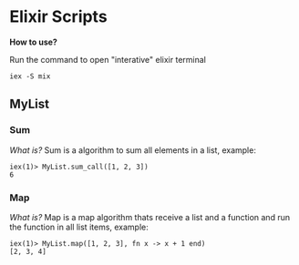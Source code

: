 # Elixir Scripts

**How to use?**

Run the command to open "interative" elixir terminal
```
iex -S mix
```

## MyList

### Sum

*What is?*
Sum is a algorithm to sum all elements in a list, example:

```
iex(1)> MyList.sum_call([1, 2, 3])
6
```

### Map

*What is?*
Map is a map algorithm thats receive a list and a function and run the function in all list items, example:

```
iex(1)> MyList.map([1, 2, 3], fn x -> x + 1 end)
[2, 3, 4]
```
